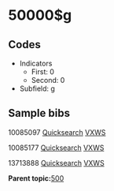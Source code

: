 # 50000$g

## Codes

-   Indicators
    -   First: 0
    -   Second: 0
-   Subfield: g

## Sample bibs

10085097 [Quicksearch](https://search.library.yale.edu/catalog/10085097) [VXWS](http://prodorbis.library.yale.edu:7014/vxws/GetHoldingsService?bibId=10085097)

10085177 [Quicksearch](https://search.library.yale.edu/catalog/10085177) [VXWS](http://prodorbis.library.yale.edu:7014/vxws/GetHoldingsService?bibId=10085177)

13713888 [Quicksearch](https://search.library.yale.edu/catalog/13713888) [VXWS](http://prodorbis.library.yale.edu:7014/vxws/GetHoldingsService?bibId=13713888)

**Parent topic:**[500](../../tags/500/500.md)

